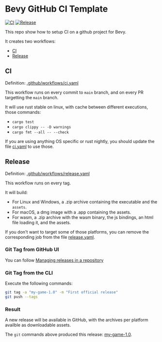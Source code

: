 # Bevy GitHub CI Template

[![CI](https://github.com/will-hart/bevy_jam_2/actions/workflows/ci.yaml/badge.svg?branch=main)](https://github.com/will-hart/bevy_jam_2/actions/workflows/ci.yaml) [![Release](https://github.com/will-hart/bevy_jam_2/actions/workflows/release.yaml/badge.svg?branch=main)](https://github.com/will-hart/bevy_jam_2/actions/workflows/release.yaml)

This repo show how to setup CI on a github project for Bevy.

It creates two workflows:

* [CI](#CI)
* [Release](#Release)

## CI

Definition: [.github/workflows/ci.yaml](./.github/workflows/ci.yaml)

This workflow runs on every commit to `main` branch, and on every PR targetting the `main` branch.

It will use rust stable on linux, with cache between different executions, those commands:

* `cargo test`
* `cargo clippy -- -D warnings`
* `cargo fmt --all -- --check`

If you are using anything OS specific or rust nightly, you should update the file [ci.yaml](./.github/workflows/ci.yaml) to use those.

## Release

Definition: [.github/workflows/release.yaml](./.github/workflows/release.yaml)

This workflow runs on every tag.

It will build:

* For Linux and Windows, a .zip archive containing the executable and the `assets`.
* For macOS, a dmg image with a .app containing the assets.
* For wasm, a .zip archive with the wasm binary, the js bindings, an html file loading it, and the assets.

If you don't want to target some of those platforms, you can remove the corresponding job from the file [release.yaml](./.github/workflows/release.yaml).

### Git Tag from GitHub UI

You can follow [Managing releases in a repository](https://docs.github.com/en/repositories/releasing-projects-on-github/managing-releases-in-a-repository)

### Git Tag from the CLI

Execute the following commands:

```sh
git tag -a "my-game-1.0" -m "First official release"
git push --tags
```

### Result

A new release will be available in GitHub, with the archives per platform availble as downloadable assets.

The `git` commands above produced this release: [my-game-1.0](
https://github.com/bevyengine/bevy_github_ci_template/releases/tag/my-game-1.0).
